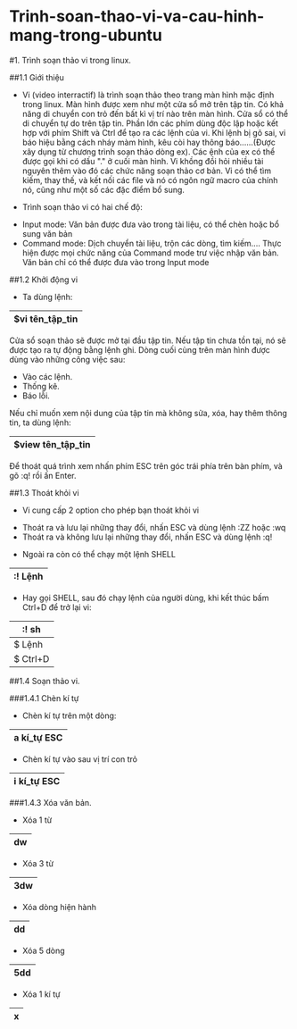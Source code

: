 # Trinh-soan-thao-vi-va-cau-hinh-mang-trong-ubuntu


#1. Trình soạn thảo vi trong linux.

##1.1 Giới thiệu

- Vi (video interractif) là trình soạn thảo theo trang màn hình mặc định trong linux. Màn hình được xem như một cửa sổ mở trên tập tin. Có khả năng di chuyển con trỏ đến bất kì vị trí nào trên màn hình. Cửa sổ có thể di chuyển tự do trên tập tin. Phần lớn các phím dùng độc lập hoặc kết hợp với phím Shift và Ctrl để tạo ra các lệnh của vi. Khi lệnh bị gõ sai, vi báo hiệu bằng cách nháy màm hình, kêu còi hay thông báo......(Được xây dụng từ chương trình soạn thảo dòng ex). Các ệnh của ex có thể được gọi khi có dấu "." ở cuối màn hình. Vi khồng đồi hỏi nhiều tài nguyên thêm vào đó các chức năng soạn thảo cơ bản. Vi có thể tìm kiếm, thay thế, và kết nối các file và nó có ngôn ngữ macro của chính nó, cũng như một số các đặc điểm bổ sung.

- Trình soạn thảo vi có hai chế độ:
<ul>
<li>Input mode: Văn bản được đưa vào trong tài liệu, có thể chèn hoặc bổ sung văn bản</li>
<li>Command mode: Dịch chuyển tài liệu, trộn các dòng, tìm kiếm.... Thực hiện được mọi chức năng của Command mode trư việc nhập văn bản. Văn bản chỉ có thể được đưa vào trong Input mode</li>
</ul>

##1.2 Khởi động vi

-  Ta dùng lệnh:

| $vi tên_tập_tin |
|-----------------|

Cửa sổ soạn thảo sẽ được mở tại đầu tập tin. Nếu tập tin chưa tồn tại, nó sẽ được tạo ra tự động bằng lệnh ghi. Dòng cuối cùng trên màn hình được dùng vào những công việc sau:
- Vào các lệnh.
- Thống kê.
- Báo lỗi.

Nếu chỉ muốn xem nội dung của tập tin mà không sửa, xóa, hay thêm thông tin, ta dùng lệnh:

| $view tên_tập_tin |
|-------------------|

Để thoát quá trình xem nhấn phím ESC trên góc trái phía trên bàn phím, và gõ :q! rồi ấn Enter.


##1.3 Thoát khỏi vi

- Vi cung cấp 2 option cho phép bạn thoát khỏi vi
<ul>
<li>Thoát ra và lưu lại những thay đổi, nhấn ESC và dùng lệnh :ZZ hoặc :wq</li>
<li>Thoát ra và không lưu lại những thay đổi, nhấn ESC và dùng lệnh :q!</li>
</ul>

- Ngoài ra còn có thể chạy một lệnh SHELL

| :! Lệnh |
|---------|

- Hay gọi SHELL, sau đó chạy lệnh của người dùng, khi kết thúc bấm Ctrl+D để trở lại vi:

|:! sh |
|-------|
| $ Lệnh |
| $ Ctrl+D |

##1.4 Soạn thảo vi.

###1.4.1 Chèn kí tự

- Chèn kí tự trên một dòng:

| a kí_tự ESC |
|-------------|

- Chèn kí tự vào sau vị trí con trỏ

| i kí_tự ESC |
|-------------|


###1.4.3 Xóa văn bản.

- Xóa 1 từ 

| dw |
|----|
         
- Xóa 3 từ 

| 3dw |
|-----|
         
- Xóa dòng hiện hành 

| dd |
|----|

- Xóa 5 dòng 

| 5dd |
|-----|
             
- Xóa 1 kí tự 
  
| x |
|---|
  


